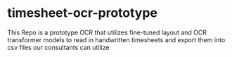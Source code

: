 # timesheet-ocr-prototype
This Repo is a prototype OCR that utilizes fine-tuned layout and OCR transformer models to read in handwritten timesheets and export them into csv files our consultants can utilize

